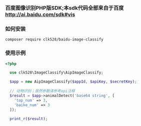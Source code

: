 ### 百度图像识别PHP版SDK;本sdk代码全部来自于百度 http://ai.baidu.com/sdk#vis

### 如何安装

``` shell
composer require clk528/baidu-image-classify
```

### 使用示例

``` php
<?php

  use clk528\ImageClassify\AipImageClassify;

  $app = new AipImageClassify($appId, $apiKey, $secretKey);
  
  // 动物识别；居然参数请参考api注释
  $result = $app->animalDetect('base64 string', [
    'top_num' => 3,
    'baike_num' => 3
  ]);
  
  print_r($result);
```
